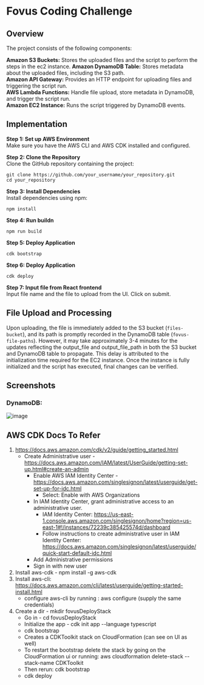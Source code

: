 # Fovus Coding Challenge

## Overview

The project consists of the following components:

**Amazon S3 Buckets:** Stores the uploaded files and the script to perform the steps in the ec2 instance.
**Amazon DynamoDB Table:** Stores metadata about the uploaded files, including the S3 path.  
**Amazon API Gateway:** Provides an HTTP endpoint for uploading files and triggering the script run.  
**AWS Lambda Functions:** Handle file upload, store metadata in DynamoDB, and trigger the script run.  
**Amazon EC2 Instance:** Runs the script triggered by DynamoDB events.

## Implementation

**Step 1: Set up AWS Environment**  
Make sure you have the AWS CLI and AWS CDK installed and configured.

**Step 2: Clone the Repository**  
Clone the GitHub repository containing the project:

```
git clone https://github.com/your_username/your_repository.git
cd your_repository
```

**Step 3: Install Dependencies**  
Install dependencies using npm:
```
npm install
```
**Step 4: Run buildn**
```
npm run build
```
**Step 5: Deploy Application**
```
cdk bootstrap
```

**Step 6: Deploy Application**
```
cdk deploy
```
**Step 7: Input file from React frontend**  
Input file name and the file to upload from the UI. Click on submit.

## File Upload and Processing

Upon uploading, the file is immediately added to the S3 bucket (`files-bucket`), and its path is promptly recorded in the DynamoDB table (`fovus-file-paths`). However, it may take approximately 3-4 minutes for the updates reflecting the output_file and output_file_path in both the S3 bucket and DynamoDB table to propagate. This delay is attributed to the initialization time required for the EC2 instance. Once the instance is fully initialized and the script has executed, final changes can be verified.



## Screenshots

### DynamoDB:
![image](https://github.com/akanksha7/AWSstack/assets/18654204/d00f7675-1555-4844-adb0-6f923790efcf)


## AWS CDK Docs To Refer

1. https://docs.aws.amazon.com/cdk/v2/guide/getting_started.html
    - Create Administrative user - https://docs.aws.amazon.com/IAM/latest/UserGuide/getting-set-up.html#create-an-admin
        - Enable AWS IAM Identity Center - https://docs.aws.amazon.com/singlesignon/latest/userguide/get-set-up-for-idc.html
            - Select: Enable with AWS Organizations
        - In IAM Identity Center, grant administrative access to an administrative user.
            - IAM Identity Center: https://us-east-1.console.aws.amazon.com/singlesignon/home?region=us-east-1#!/instances/72239c385425574d/dashboard
            - Follow instructions to create administrative user in IAM Identity Center: https://docs.aws.amazon.com/singlesignon/latest/userguide/quick-start-default-idc.html
        - Add Administrative permissions
        - Sign in with new user
3. Install aws-cdk - npm install -g aws-cdk
4. Install aws-cli: https://docs.aws.amazon.com/cli/latest/userguide/getting-started-install.html
    - configure aws-cli by running : aws configure (supply the same credentials)
5. Create a dir - mkdir fovusDeployStack
   - Go in - cd fovusDeployStack
   - Initialize the app - cdk init app --language typescript
   - cdk bootstrap
   - Creates a CDKToolkit stack on CloudFormation (can see on UI as well)
   - To restart the bootstrap delete the stack by going on the CloudFormation ui or running:
   aws cloudformation delete-stack --stack-name CDKToolkit
   - Then rerun: cdk bootstrap
   - cdk deploy

